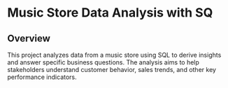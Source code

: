 # Music Store Data Analysis with SQ

## Overview
This project analyzes data from a music store using SQL to derive insights and answer specific business questions. The analysis aims to help stakeholders understand customer behavior, sales trends, and other key performance indicators.
